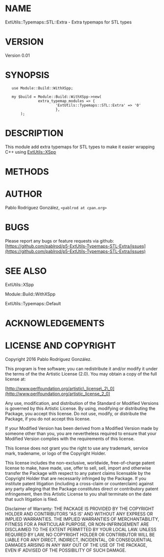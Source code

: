 # NAME

ExtUtils::Typemaps::STL::Extra - Extra typemaps for STL types

# VERSION

Version 0.01

# SYNOPSIS

       use Module::Build::WithXSpp;
    
       my $build = Module::Build::WithXSpp->new(
                   extra_typemap_modules => {
                           'ExtUtils::Typemaps::STL::Extra' => '0'
                           },
           );

# DESCRIPTION

This module add extra typemaps for STL types to make it easier wrapping C++ using [ExtUtils::XSpp](https://metacpan.org/pod/ExtUtils::XSpp)

# METHODS

# AUTHOR

Pablo Rodríguez González, `<pablrod at cpan.org>`

# BUGS

Please report any bugs or feature requests via github: [https://github.com/pablrod/p5-ExtUtils-Typemaps-STL-Extra/issues](https://github.com/pablrod/p5-ExtUtils-Typemaps-STL-Extra/issues)

# SEE ALSO

ExtUtils::XSpp

Module::Build::WithXSpp

ExtUtils::Typemaps::Default

# ACKNOWLEDGEMENTS

# LICENSE AND COPYRIGHT

Copyright 2016 Pablo Rodríguez González.

This program is free software; you can redistribute it and/or modify it
under the terms of the the Artistic License (2.0). You may obtain a
copy of the full license at:

[http://www.perlfoundation.org/artistic\_license\_2\_0](http://www.perlfoundation.org/artistic_license_2_0)

Any use, modification, and distribution of the Standard or Modified
Versions is governed by this Artistic License. By using, modifying or
distributing the Package, you accept this license. Do not use, modify,
or distribute the Package, if you do not accept this license.

If your Modified Version has been derived from a Modified Version made
by someone other than you, you are nevertheless required to ensure that
your Modified Version complies with the requirements of this license.

This license does not grant you the right to use any trademark, service
mark, tradename, or logo of the Copyright Holder.

This license includes the non-exclusive, worldwide, free-of-charge
patent license to make, have made, use, offer to sell, sell, import and
otherwise transfer the Package with respect to any patent claims
licensable by the Copyright Holder that are necessarily infringed by the
Package. If you institute patent litigation (including a cross-claim or
counterclaim) against any party alleging that the Package constitutes
direct or contributory patent infringement, then this Artistic License
to you shall terminate on the date that such litigation is filed.

Disclaimer of Warranty: THE PACKAGE IS PROVIDED BY THE COPYRIGHT HOLDER
AND CONTRIBUTORS "AS IS' AND WITHOUT ANY EXPRESS OR IMPLIED WARRANTIES.
THE IMPLIED WARRANTIES OF MERCHANTABILITY, FITNESS FOR A PARTICULAR
PURPOSE, OR NON-INFRINGEMENT ARE DISCLAIMED TO THE EXTENT PERMITTED BY
YOUR LOCAL LAW. UNLESS REQUIRED BY LAW, NO COPYRIGHT HOLDER OR
CONTRIBUTOR WILL BE LIABLE FOR ANY DIRECT, INDIRECT, INCIDENTAL, OR
CONSEQUENTIAL DAMAGES ARISING IN ANY WAY OUT OF THE USE OF THE PACKAGE,
EVEN IF ADVISED OF THE POSSIBILITY OF SUCH DAMAGE.
